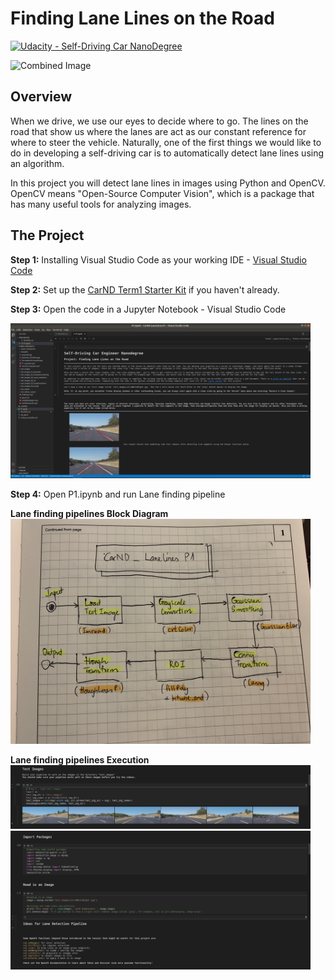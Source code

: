 # **Finding Lane Lines on the Road** 
[![Udacity - Self-Driving Car NanoDegree](https://s3.amazonaws.com/udacity-sdc/github/shield-carnd.svg)](http://www.udacity.com/drive)

<img src="examples/laneLines_thirdPass.jpg" width="480" alt="Combined Image" />

Overview
---

When we drive, we use our eyes to decide where to go.  The lines on the road that show us where the lanes are act as our constant reference for where to steer the vehicle.  Naturally, one of the first things we would like to do in developing a self-driving car is to automatically detect lane lines using an algorithm.

In this project you will detect lane lines in images using Python and OpenCV.  OpenCV means "Open-Source Computer Vision", which is a package that has many useful tools for analyzing images.  


The Project
---
**Step 1:** Installing Visual Studio Code as your working IDE - [Visual Studio Code](https://code.visualstudio.com/)

**Step 2:** Set up the [CarND Term1 Starter Kit](https://github.com/udacity/CarND-Term1-Starter-Kit/blob/master/README.md) if you haven't already.

**Step 3:** Open the code in a Jupyter Notebook - Visual Studio Code

<img src="VisualStudioCode_iPynb.png" width="480" alt="Combined Image" />

**Step 4:** Open P1.ipynb and run Lane finding pipeline

**Lane finding pipelines Block Diagram**
<img src="LanesFinding_Blockdiagram.jpg" width="480" alt="Combined Image" />


**Lane finding pipelines Execution**
<img src="FindingLanes_pipeline1.png" width="480" alt="Combined Image" /> 
<img src="FindingLanes_pipeline2.png" width="480" alt="Combined Image" />
